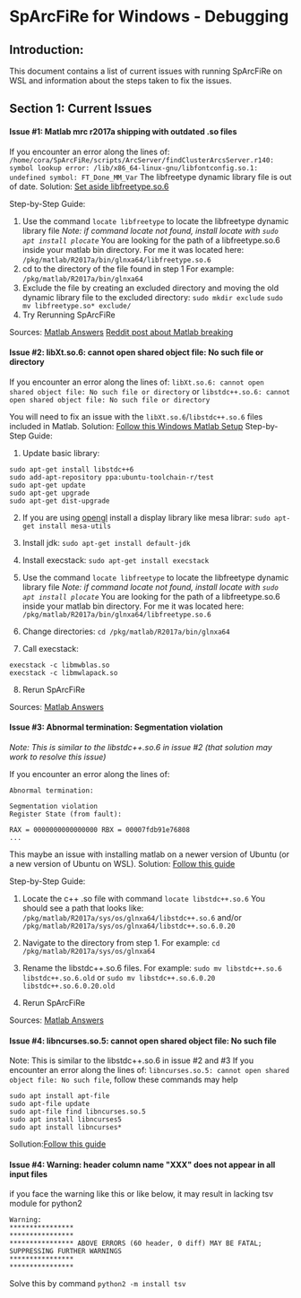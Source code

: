 
# SpArcFiRe for Windows - Debugging

## Introduction:
This document contains a list of current issues with running SpArcFiRe on WSL and information about the steps taken to fix the issues.


## Section 1: Current Issues
#### Issue #1: Matlab mrc r2017a shipping with outdated .so files
If you encounter an error along the lines of:
 `/home/cora/SpArcFiRe/scripts/ArcServer/findClusterArcsServer.r140: symbol lookup error: /lib/x86_64-linux-gnu/libfontconfig.so.1: undefined symbol: FT_Done_MM_Var` 
The libfreetype dynamic library file is out of date.
Solution: [Set aside libfreetype.so.6](https://www.mathworks.com/matlabcentral/answers/364551-why-is-matlab-unable-to-run-the-matlabwindow-application-on-linux#answer_288902)

Step-by-Step Guide:
1) Use the command `locate libfreetype` to locate the libfreetype dynamic library file 
*Note: if command locate not found, install locate with `sudo apt install plocate`*
You are looking for the path of a libfreetype.so.6 inside your matlab bin directory. For me it was located here: `/pkg/matlab/R2017a/bin/glnxa64/libfreetype.so.6`
2) cd to the directory of the file found in step 1
For example: `/pkg/matlab/R2017a/bin/glnxa64`
3) Exclude the file by creating an excluded directory and moving the old dynamic library file to the excluded directory:
`sudo mkdir exclude`
`sudo mv libfreetype.so* exclude/`
4) Try Rerunning SpArcFiRe

Sources:
[Matlab Answers](https://www.mathworks.com/matlabcentral/answers/364551-why-is-matlab-unable-to-run-the-matlabwindow-application-on-linux#answer_288902)
[Reddit post about Matlab breaking](https://www.reddit.com/r/archlinux/comments/tkas9q/matlab_stopped_working_after_system_update/)

#### Issue #2: libXt.so.6: cannot open shared object file: No such file or directory
If you encounter an error along the lines of: `libXt.so.6: cannot open shared object file: No such file or directory` or `libstdc++.so.6: cannot open shared object file: No such file or directory`

You will need to fix an issue with the `libXt.so.6`/`libstdc++.so.6` files included in Matlab.
Solution: [Follow this Windows Matlab Setup](https://www.mathworks.com/matlabcentral/answers/308911-can-i-install-matlab-in-bash-on-ubuntu-on-windows#answer_333214)
Step-by-Step Guide:
1) Update basic library:
```
sudo apt-get install libstdc++6
sudo add-apt-repository ppa:ubuntu-toolchain-r/test 
sudo apt-get update
sudo apt-get upgrade
sudo apt-get dist-upgrade
```

2) If you are using [opengl](https://en.wikipedia.org/wiki/OpenGL) install a display library like mesa librar:
`sudo apt-get install mesa-utils`

3) Install jdk:
`sudo apt-get install default-jdk`

4) Install execstack:
`sudo apt-get install execstack`

5) Use the command `locate libfreetype` to locate the libfreetype dynamic library file 
*Note: if command locate not found, install locate with `sudo apt install plocate`*
You are looking for the path of a libfreetype.so.6 inside your matlab bin directory. For me it was located here: `/pkg/matlab/R2017a/bin/glnxa64/libfreetype.so.6`

6) Change directories: `cd /pkg/matlab/R2017a/bin/glnxa64`

7) Call execstack:
```
execstack -c libmwblas.so
execstack -c libmwlapack.so
```
8) Rerun SpArcFiRe

Sources:
[Matlab Answers](https://www.mathworks.com/matlabcentral/answers/308911-can-i-install-matlab-in-bash-on-ubuntu-on-windows#answer_333214)

#### Issue #3: Abnormal termination: Segmentation violation

*Note: This is similar to the libstdc++.so.6 in issue #2 (that solution may work to resolve this issue)*

If you encounter an error along the lines of: 
```
Abnormal termination:

Segmentation violation
Register State (from fault):

RAX = 0000000000000000 RBX = 00007fdb91e76808
...
```
This maybe an issue with installing matlab on a newer version of Ubuntu (or a new version of Ubuntu on WSL).
Solution: [Follow this guide](https://www.mathworks.com/matlabcentral/answers/275176-matlab-crashes-on-startup-segmentation-violation#answer_231458)

Step-by-Step Guide:
1) Locate the c++ .so file with command `locate libstdc++.so.6`
You should see a path that looks like: `/pkg/matlab/R2017a/sys/os/glnxa64/libstdc++.so.6` and/or `/pkg/matlab/R2017a/sys/os/glnxa64/libstdc++.so.6.0.20`

2) Navigate to the directory from step 1. For example: `cd /pkg/matlab/R2017a/sys/os/glnxa64`

3) Rename the libstdc++.so.6 files. For example: `sudo mv libstdc++.so.6 libstdc++.so.6.old` or `sudo mv libstdc++.so.6.0.20 libstdc++.so.6.0.20.old`
4) Rerun SpArcFiRe

Sources:
[Matlab Answers](https://www.mathworks.com/matlabcentral/answers/275176-matlab-crashes-on-startup-segmentation-violation#answer_231458)


#### Issue #4: libncurses.so.5: cannot open shared object file: No such file
Note: This is similar to the libstdc++.so.6 in issue #2 and #3
If you encounter an error along the lines of: `libncurses.so.5: cannot open shared object file: No such file`, follow these commands may help
```
sudo apt install apt-file
sudo apt-file update
sudo apt-file find libncurses.so.5
sudo apt install libncurses5
sudo apt install libncurses*
```

Sollution:[Follow this guide](https://blog.csdn.net/qq_35078688/article/details/125326873)

#### Issue #4: Warning: header column name "XXX" does not appear in all input files
if you face the warning like this or like below, it may result in lacking tsv module for python2
```
Warning:
****************
****************
**************** ABOVE ERRORS (60 header, 0 diff) MAY BE FATAL; SUPPRESSING FURTHER WARNINGS
****************
****************
```
Solve this by command `python2 -m install tsv`